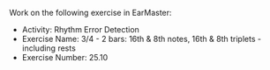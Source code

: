 Work on the following exercise in EarMaster:
- Activity: Rhythm Error Detection
- Exercise Name: 3/4 - 2 bars: 16th & 8th notes, 16th & 8th triplets - including rests
- Exercise Number: 25.10
